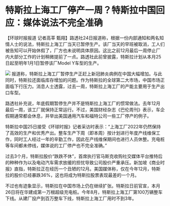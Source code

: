 # 特斯拉上海工厂停产一周？特斯拉中国回应：媒体说法不完全准确

【环球时报报道 记者高莘
甄翔】路透社24日报道称，根据一份内部通知和两名知情人士的说法，特斯拉上海工厂当天已暂停生产。该厂当天的早班被取消，工人们被告知可以开始休假了，厂方也未说明具体原因。这比之前12月最后一周停止厂内大部分工作的计划稍微提前了一点。路透社此前曾披露，特斯拉计划从本月25日起至明年1月1日暂停该厂Model
Y车型的生产。

![](https://inews.gtimg.com/newsapp_bt/0/15576793421/1000)
报道称，特斯拉上海工厂暂停生产正赶上新冠肺炎病例在中国大幅增加。与此同时，特斯拉还面临库存增加的问题。作为特斯拉的全球第二大市场，中国市场正面临下行压力。消息人士透露，过去一周，特斯拉上海工厂的产能主要用于生产出口车型。

路透社补充说，年底假期暂停生产并不是特斯拉上海工厂的惯常做法。去年12月最后一周，该工厂就保持正常运行。不过，美国财经杂志《巴伦周刊》表示，车企假期通常都会休息，并举出美国通用汽车和福特公司一些工厂停产的例子。

特斯拉中国25日接受《环球时报》记者采访时表示：“上海工厂2022年仍然保持了高效的生产和优秀产出。整车生产下周（即本周）按计划进行年度产线维保工作，同时工人经过一年的辛勤工作，因此在产线维保期间也进行人员休整。充电桩等车间都未停线，媒体说的工厂停产也不完全准确。”

过去3个月，特斯拉股价“跌跌不休”，首席执行官马斯克收购社交媒体平台推特后的种种作为以及电动汽车需求放缓的担忧导致公司股价严重承压。新加坡《商业时报》直指，特斯拉正在经历一个丑陋的12月。美国媒体称，仅在今年12月，特斯拉的股价已经暴跌36%，这也将成为特斯拉股票表现最差的一个月。

不过也有迹象显示，特斯拉在中国市场上仍在继续扩张。特斯拉日前官宣，本月26日将在华建成第一万根超级充电桩。今年8月，特斯拉上海工厂第100万辆整车下线。从建厂投产到百万整车下线，特斯拉上海工厂用时不到3年。

